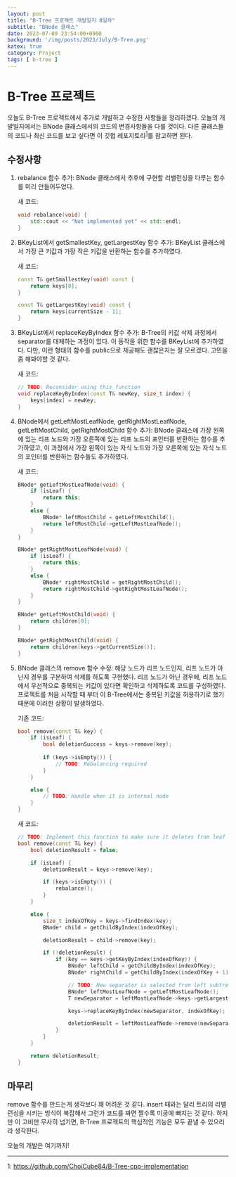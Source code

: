 ```yaml
---
layout: post
title: "B-Tree 프로젝트 개발일지 8일차"
subtitle: "BNode 클래스"
date: 2023-07-09 23:54:00+0900
background: '/img/posts/2023/July/B-Tree.png'
katex: true
category: Project
tags: [ b-tree ]
---
```


# B-Tree 프로젝트

오늘도 B-Tree 프로젝트에서 추가로 개발하고 수정한 사항들을 정리하겠다. 오늘의 개발일지에서는 BNode 클래스에서의 코드의 변경사항들을 다룰 것이다. 다른 클래스들의 코드나 최신 코드를 보고 싶다면 이 깃헙 레포지토리<sup>[1](#footnote_1)</sup>를 참고하면 된다.

## 수정사항

1. rebalance 함수 추가: BNode 클래스에서 추후에 구현할 리밸런싱을 다루는 함수를 미리 만들어두었다. 

    새 코드:

    ```cpp
    void rebalance(void) {
		std::cout << "Not implemented yet" << std::endl;
	}
    ```

2. BKeyList에서 getSmallestKey, getLargestKey 함수 추가: BKeyList 클래스에서 가장 큰 키값과 가장 작은 키값을 반환하는 함수를 추가하였다.

    새 코드:

    ```cpp
    const T& getSmallestKey(void) const {
		return keys[0];
	}

	const T& getLargestKey(void) const {
		return keys[currentSize - 1];
	}
    ```

3. BKeyList에서 replaceKeyByIndex 함수 추가: B-Tree의 키값 삭제 과정에서 separator를 대체하는 과정이 있다. 이 동작을 위한 함수를 BKeyList에 추가하였다. 다만, 이런 형태의 함수를 public으로 제공해도 괜찮은지는 잘 모르겠다. 고민을 좀 해봐야할 것 같다.

	새 코드:

	```cpp
	// TODO: Reconsider using this function
	void replaceKeyByIndex(const T& newKey, size_t index) {
		keys[index] = newKey;
	}
	```

4. BNode에서 getLeftMostLeafNode, getRightMostLeafNode, getLeftMostChild, getRightMostChild 함수 추가: BNode 클래스에 가장 왼쪽에 있는 리프 노드와 가장 오른쪽에 있는 리프 노드의 포인터를 반환하는 함수를 추가하였고, 이 과정에서 가장 왼쪽이 있는 자식 노드와 가장 오른쪽에 있는 자식 노드의 포인터를 반환하는 함수들도 추가하였다.

    새 코드:

    ```cpp
    BNode* getLeftMostLeafNode(void) {
		if (isLeaf) {
			return this;
		}
		else {
			BNode* leftMostChild = getLeftMostChild();
			return leftMostChild->getLeftMostLeafNode();
		}
	}

	BNode* getRightMostLeafNode(void) {
		if (isLeaf) {
			return this;
		}
		else {
			BNode* rightMostChild = getRightMostChild();
			return rightMostChild->getRightMostLeafNode();
		}
	}

	BNode* getLeftMostChild(void) {
		return children[0];
	}

	BNode* getRightMostChild(void) {
		return children[keys->getCurrentSize()];
	}
    ```

5. BNode 클래스의 remove 함수 수정: 해당 노드가 리프 노드인지, 리프 노드가 아닌지 경우를 구분하여 삭제를 하도록 구현했다. 리프 노드가 아닌 경우에, 리프 노드에서 우선적으로 중복되는 키값이 있다면 확인하고 삭제하도록 코드를 구성하였다. 프로젝트를 처음 시작할 때 부터 이 B-Tree에서는 중복된 키값을 허용하기로 했기 때문에 이러한 상황이 발생하였다.

	기존 코드:

	```cpp
	bool remove(const T& key) {
		if (isLeaf) {
			bool deletionSuccess = keys->remove(key);
			
			if (keys->isEmpty()) {
				// TODO: Rebalancing required
			}
		}

		else {
			// TODO: Handle when it is internal node
		}
	}
	```

	새 코드:

	```cpp
	// TODO: Implement this function to make sure it deletes from leaf node
	bool remove(const T& key) {
		bool deletionResult = false;

		if (isLeaf) {
			deletionResult = keys->remove(key);

			if (keys->isEmpty()) {
				rebalance();
			}
		}

		else {
			size_t indexOfKey = keys->findIndex(key);
			BNode* child = getChildByIndex(indexOfKey);

			deletionResult = child->remove(key);

			if (!deletionResult) {
				if (key == keys->getKeyByIndex(indexOfKey)) {
					BNode* leftChild = getChildByIndex(indexOfKey);
					BNode* rightChild = getChildByIndex(indexOfKey + 1);

					// TODO: New separator is selected from left subtree. Check if we should consider about right subtree as well.
					BNode* leftMostLeafNode = getLeftMostLeafNode();
					T newSeparator = leftMostLeafNode->keys->getLargestKey();

					keys->replaceKeyByIndex(newSeparator, indexOfKey);

					deletionResult = leftMostLeafNode->remove(newSeparator);
				}
			}
		}

		return deletionResult;
	}
	```

## 마무리

remove 함수를 만드는게 생각보다 꽤 어려운 것 같다. insert 때와는 달리 트리의 리밸런싱을 시키는 방식이 복잡해서 그런가 코드를 짜면 짤수록 미궁에 빠지는 것 같다. 하지만 이 고비만 무사히 넘기면, B-Tree 프로젝트의 핵심적인 기능은 모두 끝낼 수 있으리라 생각한다.

오늘의 개발은 여기까지!

- - -
<a name="footnote_1">1</a>: <https://github.com/ChoiCube84/B-Tree-cpp-implementation>  